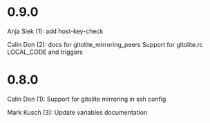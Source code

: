 # 0.9.0

Anja Siek (1):
      add host-key-check

Calin Don (2):
      docs for gitolite_mirroring_peers
      Support for gitolite.rc LOCAL_CODE and triggers

# 0.8.0

Calin Don (1):
      Support for gitolite mirroring in ssh config

Mark Kusch (3):
      Update variables documentation


<!-- vim: set nofen ts=4 sw=4 et: -->
